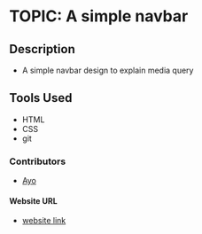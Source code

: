 # TOPIC: A simple navbar

## Description

- A simple navbar design to explain media query


## Tools Used

- HTML
- CSS
- git

### Contributors

- [Ayo](https://github.com/Ay130)



#### Website URL
- [website link](my-website-link)